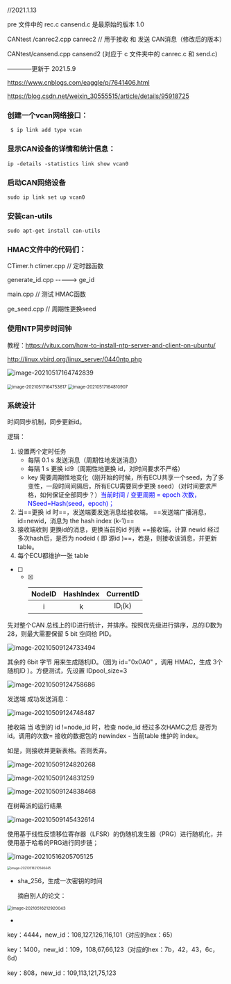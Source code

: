 //2021.1.13

pre 文件中的 rec.c  cansend.c 是最原始的版本 1.0

CANtest /canrec2.cpp  canrec2    // 用于接收 和 发送 CAN消息（修改后的版本）

CANtest/cansend.cpp cansend2    (对应于 c 文件夹中的 canrec.c 和 send.c)

————更新于  2021.5.9

https://www.cnblogs.com/eaggle/p/7641406.html

https://blog.csdn.net/weixin_30555515/article/details/95918725

### 创建一个vcan网络接口：

```
 $ ip link add type vcan 
```

### 显示CAN设备的详情和统计信息：

```
ip -details -statistics link show vcan0
```

###  启动CAN网络设备

```
sudo ip link set up vcan0
```

### 安装can-utils

```
sudo apt-get install can-utils  
```

### HMAC文件中的代码们：

CTimer.h   ctimer.cpp // 定时器函数

generate_id.cpp   ----->  ge_id

main.cpp  // 测试 HMAC函数

ge_seed.cpp       // 周期性更换seed

### 使用NTP同步时间钟

教程：https://vitux.com/how-to-install-ntp-server-and-client-on-ubuntu/

http://linux.vbird.org/linux_server/0440ntp.php

![image-20210517164742839](https://i.loli.net/2021/05/17/sMJiGlWzgar7FkY.png)

<img src="https://i.loli.net/2021/05/17/9gvdznV1Jsu3Lyc.png" alt="image-20210517164753617" style="zoom:70%;" />

<img src="https://i.loli.net/2021/05/17/oIpv9gZcOQVRbxs.png" alt="image-20210517164810907" style="zoom:70%;" />



### 系统设计

时间同步机制，同步更新id。

逻辑：

1. 设置两个定时任务
   - 每隔 0.1 s 发送消息（周期性地发送消息）
   - 每隔 1 s 更换 id9（周期性地更换 id，对时间要求不严格）
   - key 需要周期性地变化（刚开始的时候，所有ECU共享一个seed，为了多变性，一段时间间隔后，所有ECU需要同步更换 seed）（对时间要求严格，如何保证全部同步？）<font color=blue>当前时间 / 变更周期 = epoch 次数，NSeed=Hash(seed，epoch)；</font>
2. 当==更换 id 时==，发送端要发送消息给接收端。           ==发送端广播消息，id=newid，消息为 the hash index (k-1)==
3. 接收端收到 更换id的消息，更换当前的id 列表        ==接收端，计算 newid 经过 多次hash后，是否为 nodeid ( 即 源id )==，若是，则接收该消息，并更新 table。
4. 每个ECU都维护一张 table

- [ ] - [x] | NodeID | HashIndex |     CurrentID     |
    | :----: | :-------: | :---------------: |
    |   i    |     k     | ID<sub>i</sub>(k) |

先对整个CAN 总线上的ID进行统计，并排序。按照优先级进行排序，总的ID数为28，则最大需要保留 5 bit 空间给 PID。

![image-20210509124733494](https://i.loli.net/2021/05/09/6q9HmrLSW2pYCcV.png)

其余的 6bit 字节 用来生成随机ID。（图为 id="0x0A0" ，调用 HMAC，生成 3个 随机ID ）。方便测试，先设置 IDpool_size=3

![image-20210509124758686](https://i.loli.net/2021/05/09/1SvpTqBE5dXUmeW.png)

发送端    成功发送消息：

![image-20210509124748487](https://i.loli.net/2021/05/09/Sb7PnL9upUCqx1K.png)

接收端 当 收到的 id !=node_id 时，检查 node_id 经过多次HAMC之后 是否为 id。调用的次数=  接收的数据包的 newindex -  当前table 维护的 index。

如是，则接收并更新表格。否则丢弃。

![image-20210509124820268](https://i.loli.net/2021/05/09/SsAqkyYMrOcmnUP.png)

![image-20210509124831259](https://i.loli.net/2021/05/09/HcWOs4o6qFmfa57.png)

![image-20210509124838468](https://i.loli.net/2021/05/09/RcTuYhBSxnNUetj.png)



在树莓派的运行结果

![image-20210509145432614](https://i.loli.net/2021/05/09/KyHfbCtMpBOLTnE.png)



使用基于线性反馈移位寄存器（LFSR）的伪随机发生器（PRG）进行随机化，并使用基于哈希的PRG进行同步链；

![image-20210516205705125](https://i.loli.net/2021/05/17/c8CyeYPi5nKRvuB.png)

<img src="https://i.loli.net/2021/05/17/9pGWfuZvVdF2QLs.png" alt="image-20210516210546445" style="zoom:50%;" />

- sha_256，生成一次密钥的时间

  摘自别人的论文：

<img src="https://i.loli.net/2021/05/17/6DzaJktVUTFl79o.png" alt="image-20210516212920043" style="zoom:67%;" />

- 

key：4444，new_id：108,127,126,116,101（对应的hex：65）

key：1400，new_id：109，108,67,66,123（对应的hex：7b，42，43，6c，6d）

key：808，new_id：109,113,121,75,123

